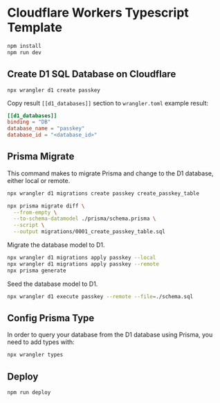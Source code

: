 # Cloudflare Workers Typescript Template

```bash
npm install
npm run dev
```

## Create D1 SQL Database on Cloudflare

```npm
npx wrangler d1 create passkey
```

Copy result `[[d1_databases]]` section to `wrangler.toml`
example result:

```toml
[[d1_databases]]
binding = "DB"
database_name = "passkey"
database_id = "<database_id>"
```

## Prisma Migrate

This command makes to migrate Prisma and change to the D1 database, either local or remote.

```bash
npx wrangler d1 migrations create passkey create_passkey_table

npx prisma migrate diff \
  --from-empty \
  --to-schema-datamodel ./prisma/schema.prisma \
  --script \
  --output migrations/0001_create_passkey_table.sql
```

Migrate the database model to D1.

```bash
npx wrangler d1 migrations apply passkey --local
npx wrangler d1 migrations apply passkey --remote
npx prisma generate
```

Seed the database model to D1.

```bash
npx wrangler d1 execute passkey --remote --file=./schema.sql
```

## Config Prisma Type

In order to query your database from the D1 database using Prisma, you need to add types with:

```bash
npx wrangler types
```

## Deploy

```bash
npm run deploy
```
